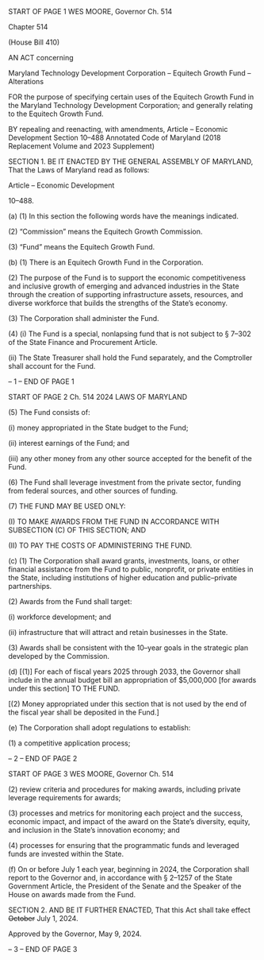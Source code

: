 START OF PAGE 1
WES MOORE, Governor Ch. 514

Chapter 514

(House Bill 410)

AN ACT concerning

Maryland Technology Development Corporation – Equitech Growth Fund –
Alterations

FOR the purpose of specifying certain uses of the Equitech Growth Fund in the Maryland
Technology Development Corporation; and generally relating to the Equitech
Growth Fund.

BY repealing and reenacting, with amendments,
Article – Economic Development
Section 10–488
Annotated Code of Maryland
(2018 Replacement Volume and 2023 Supplement)

SECTION 1. BE IT ENACTED BY THE GENERAL ASSEMBLY OF MARYLAND,
That the Laws of Maryland read as follows:

Article – Economic Development

10–488.

(a) (1) In this section the following words have the meanings indicated.

(2) “Commission” means the Equitech Growth Commission.

(3) “Fund” means the Equitech Growth Fund.

(b) (1) There is an Equitech Growth Fund in the Corporation.

(2) The purpose of the Fund is to support the economic competitiveness and
inclusive growth of emerging and advanced industries in the State through the creation of
supporting infrastructure assets, resources, and diverse workforce that builds the
strengths of the State’s economy.

(3) The Corporation shall administer the Fund.

(4) (i) The Fund is a special, nonlapsing fund that is not subject to §
7–302 of the State Finance and Procurement Article.

(ii) The State Treasurer shall hold the Fund separately, and the
Comptroller shall account for the Fund.

– 1 –
END OF PAGE 1

START OF PAGE 2
Ch. 514 2024 LAWS OF MARYLAND

(5) The Fund consists of:

(i) money appropriated in the State budget to the Fund;

(ii) interest earnings of the Fund; and

(iii) any other money from any other source accepted for the benefit
of the Fund.

(6) The Fund shall leverage investment from the private sector, funding
from federal sources, and other sources of funding.

(7) THE FUND MAY BE USED ONLY:

(I) TO MAKE AWARDS FROM THE FUND IN ACCORDANCE WITH
SUBSECTION (C) OF THIS SECTION; AND

(II) TO PAY THE COSTS OF ADMINISTERING THE FUND.

(c) (1) The Corporation shall award grants, investments, loans, or other
financial assistance from the Fund to public, nonprofit, or private entities in the State,
including institutions of higher education and public–private partnerships.

(2) Awards from the Fund shall target:

(i) workforce development; and

(ii) infrastructure that will attract and retain businesses in the
State.

(3) Awards shall be consistent with the 10–year goals in the strategic plan
developed by the Commission.

(d) [(1)] For each of fiscal years 2025 through 2033, the Governor shall include
in the annual budget bill an appropriation of $5,000,000 [for awards under this section] TO
THE FUND.

[(2) Money appropriated under this section that is not used by the end of
the fiscal year shall be deposited in the Fund.]

(e) The Corporation shall adopt regulations to establish:

(1) a competitive application process;

– 2 –
END OF PAGE 2

START OF PAGE 3
WES MOORE, Governor Ch. 514

(2) review criteria and procedures for making awards, including private
leverage requirements for awards;

(3) processes and metrics for monitoring each project and the success,
economic impact, and impact of the award on the State’s diversity, equity, and inclusion in
the State’s innovation economy; and

(4) processes for ensuring that the programmatic funds and leveraged
funds are invested within the State.

(f) On or before July 1 each year, beginning in 2024, the Corporation shall report
to the Governor and, in accordance with § 2–1257 of the State Government Article, the
President of the Senate and the Speaker of the House on awards made from the Fund.

SECTION 2. AND BE IT FURTHER ENACTED, That this Act shall take effect
~~October~~ July 1, 2024.

Approved by the Governor, May 9, 2024.

– 3 –
END OF PAGE 3